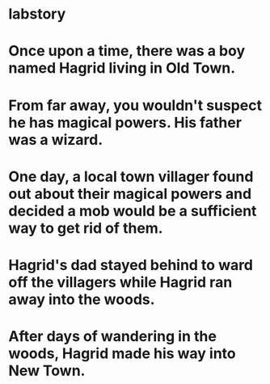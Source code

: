 # labstory

# Once upon a time, there was a boy named Hagrid living in Old Town. 
# From far away, you wouldn't suspect he has magical powers. His father was a wizard.
# One day, a local town villager found out about their magical powers and decided a mob would be a sufficient way to get rid of them.
# Hagrid's dad stayed behind to ward off the villagers while Hagrid ran away into the woods.
# After days of wandering in the woods, Hagrid made his way into New Town.